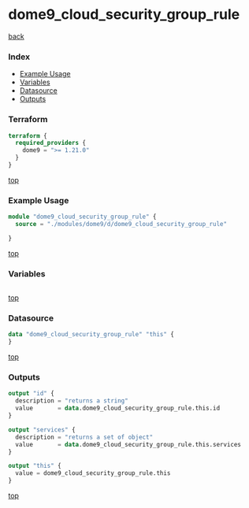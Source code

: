 # dome9_cloud_security_group_rule

[back](../dome9.md)

### Index

- [Example Usage](#example-usage)
- [Variables](#variables)
- [Datasource](#datasource)
- [Outputs](#outputs)

### Terraform

```terraform
terraform {
  required_providers {
    dome9 = ">= 1.21.0"
  }
}
```

[top](#index)

### Example Usage

```terraform
module "dome9_cloud_security_group_rule" {
  source = "./modules/dome9/d/dome9_cloud_security_group_rule"

}
```

[top](#index)

### Variables

```terraform
```

[top](#index)

### Datasource

```terraform
data "dome9_cloud_security_group_rule" "this" {
}
```

[top](#index)

### Outputs

```terraform
output "id" {
  description = "returns a string"
  value       = data.dome9_cloud_security_group_rule.this.id
}

output "services" {
  description = "returns a set of object"
  value       = data.dome9_cloud_security_group_rule.this.services
}

output "this" {
  value = dome9_cloud_security_group_rule.this
}
```

[top](#index)